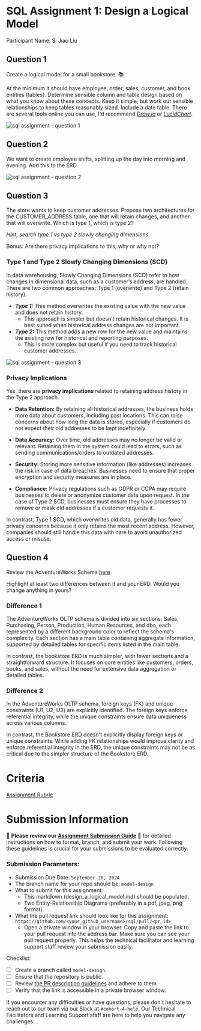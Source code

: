 # SQL Assignment 1: Design a Logical Model
Participant Name: Si Jiao Liu

## Question 1
Create a logical model for a small bookstore. 📚

At the minimum it should have employee, order, sales, customer, and book entities (tables). Determine sensible column and table design based on what you know about these concepts. Keep it simple, but work out sensible relationships to keep tables reasonably sized. Include a date table. There are several tools online you can use, I'd recommend [_Draw.io_](https://www.drawio.com/) or [_LucidChart_](https://www.lucidchart.com/pages/).

![sql assignment - question 1](./sql-assignment-q1.jpg)


## Question 2
We want to create employee shifts, splitting up the day into morning and evening. Add this to the ERD.

![sql assignment - question 2](./sql-assignment-q2.jpg)


## Question 3
The store wants to keep customer addresses. Propose two architectures for the CUSTOMER_ADDRESS table, one that will retain changes, and another that will overwrite. Which is type 1, which is type 2?

_Hint, search type 1 vs type 2 slowly changing dimensions._

Bonus: Are there privacy implications to this, why or why not?

### Type 1 and Type 2 Slowly Changing Dimensions (SCD)
In data warehousing, Slowly Changing Dimensions (SCD) refer to how changes in dimensional data, such as a customer’s address, are handled. There are two common approaches: Type 1 (overwrite) and Type 2 (retain history).
- _**Type 1:**_ This method overwrites the existing value with the new value and does not retain history.
    + This approach is simpler but doesn't retain historical changes. It is best suited when historical address changes are not important.
- _**Type 2:**_ This method adds a new row for the new value and maintains the existing row for historical and reporting purposes.
    + This is more complex but useful if you need to track historical customer addresses.

![sql assignment - question 3](./sql-assignment-q3.jpg)


### Privacy Implications
Yes, there are **privacy implications** related to retaining address history in the Type 2 approach.

- **Data Retention:** By retaining all historical addresses, the business holds more data about customers, including past locations. This can raise concerns about how long the data is stored, especially if customers do not expect their old addresses to be kept indefinitely.

- **Data Accuracy:** Over time, old addresses may no longer be valid or relevant. Retaining them in the system could lead to errors, such as sending communications/orders to outdated addresses.

- **Security:** Storing more sensitive information (like addresses) increases the risk in case of data breaches. Businesses need to ensure that proper encryption and security measures are in place.

- **Compliance:** Privacy regulations such as GDPR or CCPA may require businesses to delete or anonymize customer data upon request. In the case of Type 2 SCD, businesses must ensure they have processes to remove or mask old addresses if a customer requests it.

In contrast, Type 1 SCD, which overwrites old data, generally has fewer privacy concerns because it only retains the most recent address. However, companies should still handle this data with care to avoid unauthorized access or misuse.


## Question 4
Review the AdventureWorks Schema [here](https://imgur.com/a/u0m8fX6)

Highlight at least two differences between it and your ERD. Would you change anything in yours?

### Difference 1
The AdventureWorks OLTP schema is divided into six sections: Sales, Purchasing, Person, Production, Human Resources, and dbo, each represented by a different background color to reflect the schema's complexity. Each section has a main table containing aggregate information, supported by detailed tables for specific items listed in the main table.

In contrast, the bookstore ERD is much simpler, with fewer sections and a straightforward structure. It focuses on core entities like customers, orders, books, and sales, without the need for extensive data aggregation or detailed tables.


### Difference 2
In the AdventureWorks OLTP schema, foreign keys (FK) and unique constraints (U1, U2, U3) are explicitly identified. The foreign keys enforce referential integrity, while the unique constraints ensure data uniqueness across various columns.

In contrast, the Bookstore ERD doesn't explicitly display foreign keys or unique constraints. While adding FK relationships would improve clarity and enforce referential integrity in the ERD, the unique constraints may not be as critical due to the simpler structure of the Bookstore ERD.


# Criteria

[Assignment Rubric](./assignment_rubric.md)

# Submission Information

🚨 **Please review our [Assignment Submission Guide](https://github.com/UofT-DSI/onboarding/blob/main/onboarding_documents/submissions.md)** 🚨 for detailed instructions on how to format, branch, and submit your work. Following these guidelines is crucial for your submissions to be evaluated correctly.

### Submission Parameters:
* Submission Due Date: `September 28, 2024`
* The branch name for your repo should be: `model-design`
* What to submit for this assignment:
    * This markdown (design_a_logical_model.md) should be populated.
    * Two Entity-Relationship Diagrams (preferably in a pdf, jpeg, png format).
* What the pull request link should look like for this assignment: `https://github.com/<your_github_username>/sql/pull/<pr_id>`
    * Open a private window in your browser. Copy and paste the link to your pull request into the address bar. Make sure you can see your pull request properly. This helps the technical facilitator and learning support staff review your submission easily.

Checklist:
- [ ] Create a branch called `model-design`.
- [ ] Ensure that the repository is public.
- [ ] Review [the PR description guidelines](https://github.com/UofT-DSI/onboarding/blob/main/onboarding_documents/submissions.md#guidelines-for-pull-request-descriptions) and adhere to them.
- [ ] Verify that the link is accessible in a private browser window.

If you encounter any difficulties or have questions, please don't hesitate to reach out to our team via our Slack at `#cohort-4-help`. Our Technical Facilitators and Learning Support staff are here to help you navigate any challenges.
